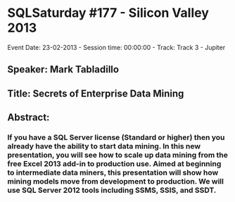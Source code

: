 # SQLSaturday #177 - Silicon Valley 2013
Event Date: 23-02-2013 - Session time: 00:00:00 - Track: Track 3 - Jupiter
## Speaker: Mark Tabladillo
## Title: Secrets of Enterprise Data Mining
## Abstract:
### If you have a SQL Server license (Standard or higher) then you already have the ability to start data mining.  In this new presentation, you will see how to scale up data mining from the free Excel 2013 add-in to production use.  Aimed at beginning to intermediate data miners, this presentation will show how mining models move from development to production.  We will use SQL Server 2012 tools including SSMS, SSIS, and SSDT.
